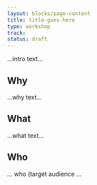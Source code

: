 ```yaml
---
layout: blocks/page-content
title: title-goes-here
type: workshop
track:
status: draft
---
```


...intro text...

## Why

...why text...

## What

...what text...

## Who

... who (target audience ...